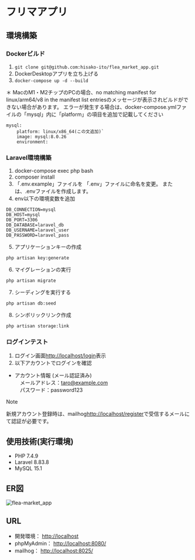 # フリマアプリ

## 環境構築

### Dockerビルド
1. `git clone git@github.com:hisako-ito/flea_market_app.git`
2. DockerDesktopアプリを立ち上げる
3. `docker-compose up -d --build`

＊ MacのM1・M2チップのPCの場合、no matching manifest for linux/arm64/v8 in the manifest list entriesのメッセージが表示されビルドができない場合があります。 エラーが発生する場合は、docker-compose.ymlファイルの「mysql」内に「platform」の項目を追加で記載してください

```
mysql:
    platform: linux/x86_64(この文追加)`
    image: mysql:8.0.26
    environment:
```

### Laravel環境構築
1. docker-compose exec php bash
2. composer install
3. 「.env.example」ファイルを 「.env」ファイルに命名を変更。  または、.envファイルを作成します。　　
4. env以下の環境変数を追加
```
DB_CONNECTION=mysql
DB_HOST=mysql
DB_PORT=3306
DB_DATABASE=laravel_db
DB_USERNAME=laravel_user
DB_PASSWORD=laravel_pass
```
5. アプリケーションキーの作成
```
php artisan key:generate
```
6. マイグレーションの実行
```
php artisan migrate
```
7. シーディングを実行する
```
php artisan db:seed
```
8. シンボリックリンク作成
```
php artisan storage:link
``` 
### ログインテスト
1. ログイン画面[http://localhost/login](http://localhost/login)表示
2. 以下アカウントでログインを確認  
* アカウント情報 (メール認証済み)  
　メールアドレス：taro@example.com  
　パスワード：password123  
> [!NOTE]
> 新規アカウント登録時は、mailhog[http://localhost/register](http://localhost/register)で受信するメールにて認証が必要です。


## 使用技術(実行環境)
* PHP 7.4.9
* Laravel 8.83.8
* MySQL 15.1

## ER図
![flea-market_app](https://github.com/user-attachments/assets/a64cac7a-5cea-4824-9104-2f1fc9596ef2)


## URL
* 開発環境： [http://localhost](http://localhost)
* phpMyAdmin： [http://localhost:8080/](http://localhost:8080/)
* mailhog： [http://localhost:8025/](http://localhost:8025/)

